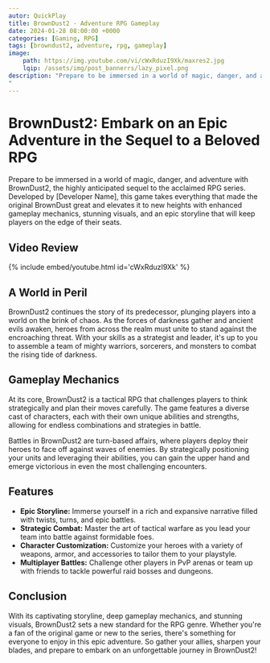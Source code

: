 ```yaml
---
autor: QuickPlay
title: BrownDust2 - Adventure RPG Gameplay
date: 2024-01-28 08:00:00 +0000
categories: [Gaming, RPG]
tags: [browndust2, adventure, rpg, gameplay]
image: 
    path: https://img.youtube.com/vi/cWxRduzI9Xk/maxres2.jpg
    lqip: /assets/img/post_bannerrs/lazy_pixel.png
description: "Prepare to be immersed in a world of magic, danger, and adventure with BrownDust2, the highly anticipated sequel to the acclaimed RPG series. Developed by [Developer Name], this game takes everything that made the original BrownDust great and elevates it to new heights with enhanced gameplay mechanics, stunning visuals, and an epic storyline that will keep players on the edge of their seats.
"
---
```


# BrownDust2: Embark on an Epic Adventure in the Sequel to a Beloved RPG

Prepare to be immersed in a world of magic, danger, and adventure with BrownDust2, the highly anticipated sequel to the acclaimed RPG series. Developed by [Developer Name], this game takes everything that made the original BrownDust great and elevates it to new heights with enhanced gameplay mechanics, stunning visuals, and an epic storyline that will keep players on the edge of their seats.

## Video Review

{% include embed/youtube.html id='cWxRduzI9Xk' %}

## A World in Peril

BrownDust2 continues the story of its predecessor, plunging players into a world on the brink of chaos. As the forces of darkness gather and ancient evils awaken, heroes from across the realm must unite to stand against the encroaching threat. With your skills as a strategist and leader, it's up to you to assemble a team of mighty warriors, sorcerers, and monsters to combat the rising tide of darkness.

## Gameplay Mechanics

At its core, BrownDust2 is a tactical RPG that challenges players to think strategically and plan their moves carefully. The game features a diverse cast of characters, each with their own unique abilities and strengths, allowing for endless combinations and strategies in battle.

Battles in BrownDust2 are turn-based affairs, where players deploy their heroes to face off against waves of enemies. By strategically positioning your units and leveraging their abilities, you can gain the upper hand and emerge victorious in even the most challenging encounters.

## Features

- **Epic Storyline:** Immerse yourself in a rich and expansive narrative filled with twists, turns, and epic battles.
- **Strategic Combat:** Master the art of tactical warfare as you lead your team into battle against formidable foes.
- **Character Customization:** Customize your heroes with a variety of weapons, armor, and accessories to tailor them to your playstyle.
- **Multiplayer Battles:** Challenge other players in PvP arenas or team up with friends to tackle powerful raid bosses and dungeons.

## Conclusion

With its captivating storyline, deep gameplay mechanics, and stunning visuals, BrownDust2 sets a new standard for the RPG genre. Whether you're a fan of the original game or new to the series, there's something for everyone to enjoy in this epic adventure. So gather your allies, sharpen your blades, and prepare to embark on an unforgettable journey in BrownDust2!
